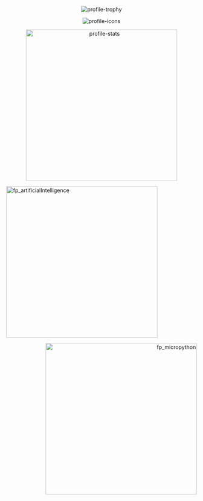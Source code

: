 <p style="text-align:center;"><img src="https://github-profile-trophy.vercel.app/?username=nueapop&theme=juicyfresh&margin-w=15&no-bg=true&no-frame=true" alt="profile-trophy"/></p>
<p style="text-align:center;"><img src="https://skillicons.dev/icons?i=git,docker,python,fastapi,angular,react,ts,firebase,html,css,javascript" alt="profile-icons"/></p>
<p style="text-align:center;"><img src="https://github-readme-stats.vercel.app/api/top-langs/?username=nueapop&layout=compact&theme=dark" width="400" alt="profile-stats"/></p>

[//]: # (<p align='right'><img src="https://github-readme-stats.vercel.app/api/pin/?username=nueapop&repo=fp_flask&theme=dark" width="400" alt="fp_flask"/></p>)
<p style="text-align:left;"><img src="https://github-readme-stats.vercel.app/api/pin/?username=nueapop&repo=fp_artificialIntelligence&theme=dark" width="400" alt="fp_artificialIntelligence"/></p>
<p style="text-align:right;"><img src="https://github-readme-stats.vercel.app/api/pin/?username=nueapop&repo=fp_micropython&theme=dark" width="400" alt="fp_micropython"/></p>
